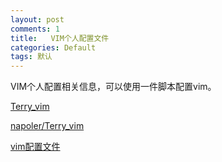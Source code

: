 ```yaml
---
layout: post
comments: 1
title:   VIM个人配置文件
categories: Default
tags: 默认
---
```


VIM个人配置相关信息，可以使用一件脚本配置vim。


[Terry_vim](http://www.terrychan.org/Terry_vim/)

[napoler/Terry_vim](https://github.com/napoler/Terry_vim)

[vim配置文件](https://www.notion.so/986c5c5664894f15b4e2c872c08c5d3f)
